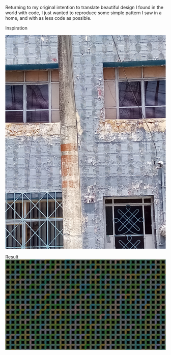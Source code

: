 Returning to my original intention to translate beautiful design I found in the world with code, I just wanted to reproduce some simple pattern I saw in a home, and with as less code as possible. 


Inspiration

![inspiration](picture.jpeg)

Result
![result](mosaic1.png)

